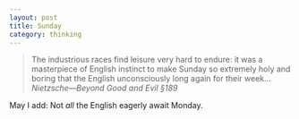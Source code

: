 ```yaml
---
layout: post
title: Sunday
category: thinking
---
```


> The industrious races find leisure very hard to endure: it was a masterpiece of English instinct to make Sunday so extremely holy and boring that the English unconsciously long again for their week&hellip; <cite>Nietzsche&#8212;Beyond Good and Evil §189</cite>

May I add: Not _all_ the English eagerly await Monday.
